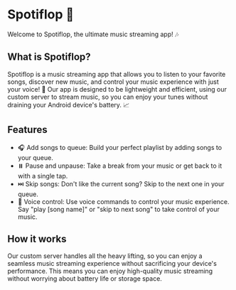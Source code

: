 # Spotiflop 🎵

Welcome to Spotiflop, the ultimate music streaming app! 🎶

## What is Spotiflop?

Spotiflop is a music streaming app that allows you to listen to your favorite songs, discover new music, and control your music experience with just your voice! 💬 Our app is designed to be lightweight and efficient, using our custom server to stream music, so you can enjoy your tunes without draining your Android device's battery. 📈

## Features

- 🎧 Add songs to queue: Build your perfect playlist by adding songs to your queue.
- ⏸️ Pause and unpause: Take a break from your music or get back to it with a single tap.
- ⏭️ Skip songs: Don't like the current song? Skip to the next one in your queue.
- 💬 Voice control: Use voice commands to control your music experience. Say "play [song name]" or "skip to next song" to take control of your music.

## How it works

Our custom server handles all the heavy lifting, so you can enjoy a seamless music streaming experience without sacrificing your device's performance. This means you can enjoy high-quality music streaming without worrying about battery life or storage space.

